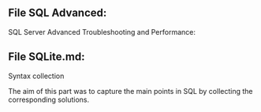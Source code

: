 ## File SQL Advanced: 
SQL Server Advanced Troubleshooting and Performance: 
## File SQLite.md: 
Syntax collection

The aim of this part was to capture the main points in SQL by collecting the corresponding solutions.
